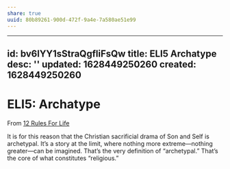 ```yaml
---
share: true
uuid: 80b89261-900d-472f-9a4e-7a580ae51e99
---
```

---
id: bv6lYY1sStraQgfliFsQw
title: ELI5 Archatype
desc: ''
updated: 1628449250260
created: 1628449250260
---
# ELI5: Archatype
From [12 Rules For Life](/undefined)

It is for this reason that the Christian sacrificial drama of Son and Self is archetypal. It’s a story at the limit, where nothing more extreme—nothing greater—can be imagined. That’s the very definition of “archetypal.” That’s the core of what constitutes “religious.”
